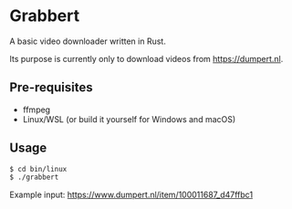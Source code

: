# Grabbert

A basic video downloader written in Rust.

Its purpose is currently only to download videos from https://dumpert.nl.

## Pre-requisites
- ffmpeg
- Linux/WSL (or build it yourself for Windows and macOS)

## Usage
```bash
$ cd bin/linux
$ ./grabbert
```

Example input: https://www.dumpert.nl/item/100011687_d47ffbc1
